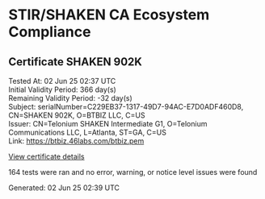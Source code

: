 # STIR/SHAKEN CA Ecosystem Compliance

## Certificate SHAKEN 902K

Tested At: 02 Jun 25 02:37 UTC\
Initial Validity Period: 366 day(s)\
Remaining Validity Period: -32 day(s)\
Subject: serialNumber=C229EB37-1317-49D7-94AC-E7D0ADF460D8, CN=SHAKEN 902K, O=BTBIZ LLC, C=US\
Issuer: CN=Telonium SHAKEN Intermediate G1, O=Telonium Communications LLC, L=Atlanta, ST=GA, C=US\
Link: https://btbiz.46labs.com/btbiz.pem

[View certificate details](https://x509.io/?cert=MIIDIDCCAsWgAwIBAgIRAJ%2FiMejdiZ52iVd9kGo2UlAwCgYIKoZIzj0EAwIwfDELMAkGA1UEBhMCVVMxCzAJBgNVBAgMAkdBMRAwDgYDVQQHDAdBdGxhbnRhMSQwIgYDVQQKDBtUZWxvbml1bSBDb21tdW5pY2F0aW9ucyBMTEMxKDAmBgNVBAMMH1RlbG9uaXVtIFNIQUtFTiBJbnRlcm1lZGlhdGUgRzEwHhcNMjQwNDMwMTU1ODE1WhcNMjUwNDMwMTU1OTE1WjBmMQswCQYDVQQGEwJVUzESMBAGA1UEChMJQlRCSVogTExDMRQwEgYDVQQDEwtTSEFLRU4gOTAySzEtMCsGA1UEBRMkQzIyOUVCMzctMTMxNy00OUQ3LTk0QUMtRTdEMEFERjQ2MEQ4MFkwEwYHKoZIzj0CAQYIKoZIzj0DAQcDQgAE87YQSDER3Ue%2BD3hWlqnNt%2FSoylkr3YQBWN%2F2Eh%2BSg1CloscMpV4wqD52QkmS8TGd48jnM8Fc%2Fc6vRu3xhtO9RaOCATwwggE4MA4GA1UdDwEB%2FwQEAwIHgDAMBgNVHRMBAf8EAjAAMB0GA1UdDgQWBBRKyyhTySB3netJjllgEe9nECfd7zAfBgNVHSMEGDAWgBSqJLv%2FFHVAeS2Hb%2BgNQXfKu82IsDAXBgNVHSAEEDAOMAwGCmCGSAGG%2FwkBAQQwgaYGA1UdHwSBnjCBmzCBmKA6oDiGNmh0dHBzOi8vYXV0aGVudGljYXRlLWFwaS5pY29uZWN0aXYuY29tL2Rvd25sb2FkL3YxL2NybKJapFgwVjEUMBIGA1UEBxMLQnJpZGdld2F0ZXIxCzAJBgNVBAgTAk5KMRMwEQYDVQQDEwpTVEktUEEgQ1JMMQswCQYDVQQGEwJVUzEPMA0GA1UEChMGU1RJLVBBMBYGCCsGAQUFBwEaBAowCKAGFgQ5MDJLMAoGCCqGSM49BAMCA0kAMEYCIQCFMXB%2FEcwqw3TAOx72l%2FsB8ttQk9CsL1CFhREtXg0izwIhAKYKKUaJlP%2BAqvddmwNjeG%2BBNX2sZXEjqM%2F9%2BZmCTZt0)

164 tests were ran and no error, warning, or notice level issues were found


Generated: 02 Jun 25 02:39 UTC